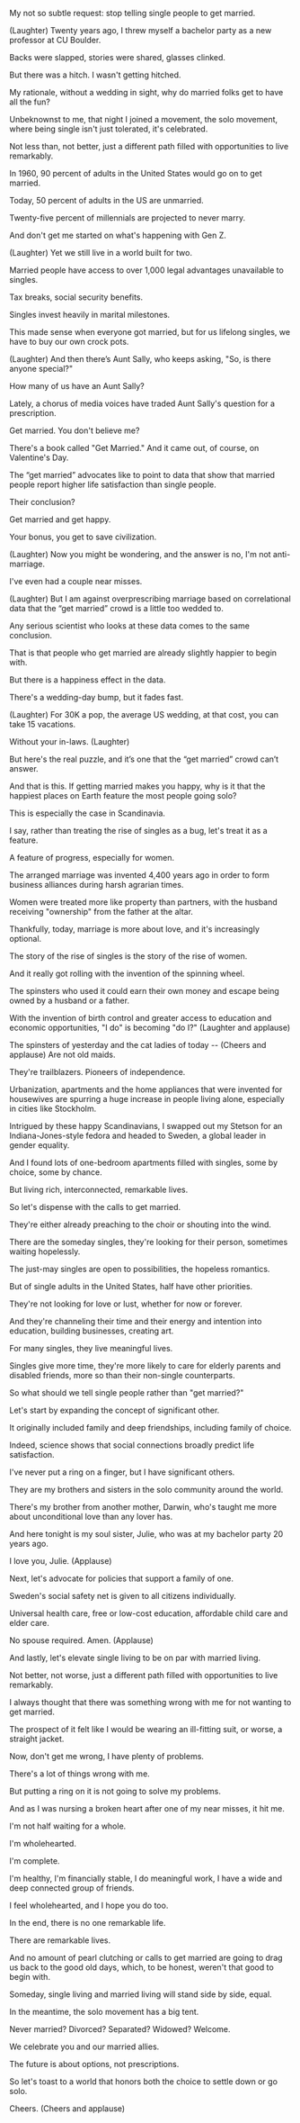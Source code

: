 My not so subtle request: stop telling single people to get married.

(Laughter)
Twenty years ago, I threw myself a bachelor party as a new professor at CU Boulder.

Backs were slapped, stories were shared, glasses clinked.

But there was a hitch. I wasn't getting hitched.

My rationale, without a wedding in sight, why do married folks get to have all the fun?

Unbeknownst to me, that night I joined a movement, the solo movement, where being single isn't just tolerated, it's celebrated.

Not less than, not better, just a different path filled with opportunities to live remarkably.

In 1960, 90 percent of adults in the United States would go on to get married.

Today, 50 percent of adults in the US are unmarried.

Twenty-five percent of millennials are projected to never marry.

And don't get me started on what's happening with Gen Z.

(Laughter)
Yet we still live in a world built for two.

Married people have access to over 1,000 legal advantages unavailable to singles.

Tax breaks, social security benefits.

Singles invest heavily in marital milestones.

This made sense when everyone got married, but for us lifelong singles, we have to buy our own crock pots.

(Laughter)
And then there’s Aunt Sally, who keeps asking, "So, is there anyone special?"

How many of us have an Aunt Sally?

Lately, a chorus of media voices have traded Aunt Sally's question for a prescription.

Get married. You don't believe me?

There's a book called "Get Married." And it came out, of course, on Valentine's Day.

The “get married” advocates like to point to data that show that married people report higher life satisfaction than single people.

Their conclusion?

Get married and get happy.

Your bonus, you get to save civilization.

(Laughter)
Now you might be wondering, and the answer is no, I'm not anti-marriage.

I've even had a couple near misses.

(Laughter)
But I am against overprescribing marriage based on correlational data that the “get married” crowd is a little too wedded to.

Any serious scientist who looks at these data comes to the same conclusion.

That is that people who get married are already slightly happier to begin with.

But there is a happiness effect in the data.

There's a wedding-day bump, but it fades fast.

(Laughter)
For 30K a pop, the average US wedding, at that cost, you can take 15 vacations.

Without your in-laws.
(Laughter)

But here's the real puzzle, and it’s one that the “get married” crowd can’t answer.

And that is this. If getting married makes you happy, why is it that the happiest places on Earth feature the most people going solo?

This is especially the case in Scandinavia.

I say, rather than treating the rise of singles as a bug, let's treat it as a feature.

A feature of progress, especially for women.

The arranged marriage was invented 4,400 years ago in order to form business alliances during harsh agrarian times.

Women were treated more like property than partners, with the husband receiving "ownership" from the father at the altar.

Thankfully, today, marriage is more about love, and it's increasingly optional.

The story of the rise of singles is the story of the rise of women.

And it really got rolling with the invention of the spinning wheel.

The spinsters who used it could earn their own money and escape being owned by a husband or a father.

With the invention of birth control and greater access to education and economic opportunities, "I 
do" is becoming "do I?"
(Laughter and applause)

The spinsters of yesterday and the cat ladies of today -- 
(Cheers and applause)
Are not old maids.

They're trailblazers. Pioneers of independence.

Urbanization, apartments and the home appliances that were invented for housewives are spurring a huge increase in people living alone, especially in cities like Stockholm. 

Intrigued by these happy Scandinavians, I swapped out my Stetson for an Indiana-Jones-style fedora and headed to Sweden, a global leader in gender equality.

And I found lots of one-bedroom apartments filled with singles, some by choice, some by chance.

But living rich, interconnected, remarkable lives.

So let's dispense with the calls to get married.

They're either already preaching to the choir or shouting into the wind.

There are the someday singles, they're looking for their person, sometimes waiting hopelessly.

The just-may singles are open to possibilities, the hopeless romantics.

But of single adults in the United States, half have other priorities.

They're not looking for love or lust, whether for now or forever.

And they're channeling their time and their energy and intention into education, building businesses, creating art.

For many singles, they live meaningful lives.

Singles give more time, they're more likely to care for elderly parents and disabled friends, more so than their non-single counterparts.

So what should we tell single people rather than "get married?"

Let's start by expanding the concept of significant other.

It originally included family and deep friendships, including family of choice.

Indeed, science shows that social connections broadly predict life satisfaction.

I've never put a ring on a finger, but I have significant others.

They are my brothers and sisters in the solo community around the world.

There's my brother from another mother, Darwin, who's taught me more about unconditional love than any lover has. 

And here tonight is my soul sister, Julie, who was at my bachelor party 20 years ago.

I love you, Julie.
(Applause)

Next, let's advocate for policies that support a family of one.

Sweden's social safety net is given to all citizens individually.

Universal health care, free or low-cost education, affordable child care and elder care.

No spouse required.
Amen.
(Applause)

And lastly, let's elevate single living to be on par with married living.

Not better, not worse, just a different path filled with opportunities to live remarkably.

I always thought that there was something wrong with me for not wanting to get married.

The prospect of it felt like I would be wearing an ill-fitting suit, or worse, a straight jacket.

Now, don't get me wrong, I have plenty of problems.

There's a lot of things wrong with me.

But putting a ring on it is not going to solve my problems.

And as I was nursing a broken heart after one of my near misses, it hit me.

I'm not half waiting for a whole.

I'm wholehearted.

I'm complete.

I'm healthy, I'm financially stable, I do meaningful work, I have a wide and deep connected group of friends.

I feel wholehearted, and I hope you do too.

In the end, there is no one remarkable life.

There are remarkable lives.

And no amount of pearl clutching or calls to get married are going to drag us back to the good old days, which, to be honest, weren't that good to begin with.

Someday, single living and married living will stand side by side, equal.

In the meantime, the solo movement has a big tent.

Never married? Divorced? Separated? Widowed? Welcome.

We celebrate you and our married allies.

The future is about options, not prescriptions.

So let's toast to a world that honors both the choice to settle down or go solo.

Cheers.
(Cheers and applause)